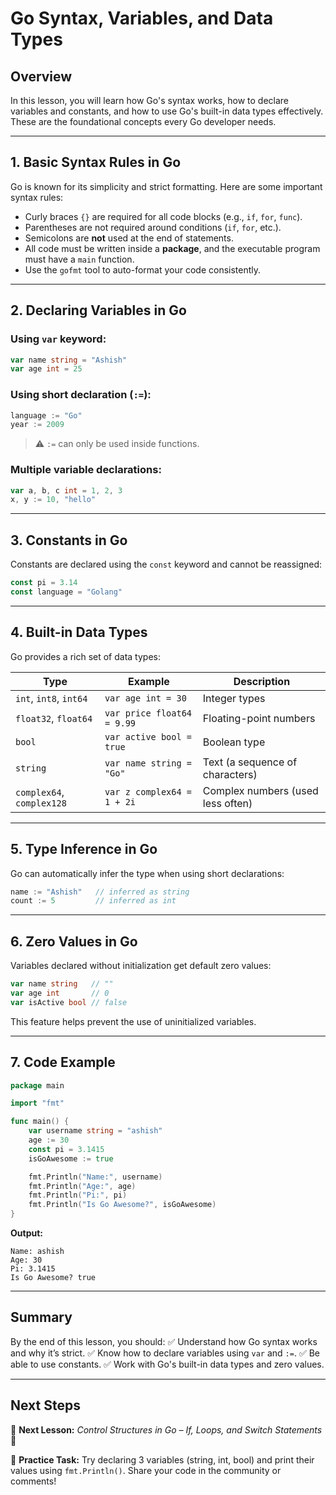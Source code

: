 # **Go Syntax, Variables, and Data Types**

## **Overview**
In this lesson, you will learn how Go's syntax works, how to declare variables and constants, and how to use Go's built-in data types effectively. These are the foundational concepts every Go developer needs.

---

## **1. Basic Syntax Rules in Go**
Go is known for its simplicity and strict formatting. Here are some important syntax rules:

- Curly braces `{}` are required for all code blocks (e.g., `if`, `for`, `func`).
- Parentheses are not required around conditions (`if`, `for`, etc.).
- Semicolons are **not** used at the end of statements.
- All code must be written inside a **package**, and the executable program must have a `main` function.
- Use the `gofmt` tool to auto-format your code consistently.

---

## **2. Declaring Variables in Go**

### **Using `var` keyword:**
```go
var name string = "Ashish"
var age int = 25
```

### **Using short declaration (`:=`):**
```go
language := "Go"
year := 2009
```
> ⚠️ `:=` can only be used inside functions.

### **Multiple variable declarations:**
```go
var a, b, c int = 1, 2, 3
x, y := 10, "hello"
```

---

## **3. Constants in Go**
Constants are declared using the `const` keyword and cannot be reassigned:
```go
const pi = 3.14
const language = "Golang"
```

---

## **4. Built-in Data Types**
Go provides a rich set of data types:

| Type           | Example                         | Description                          |
|----------------|----------------------------------|--------------------------------------|
| `int`, `int8`, `int64`  | `var age int = 30`         | Integer types                        |
| `float32`, `float64`    | `var price float64 = 9.99` | Floating-point numbers              |
| `bool`         | `var active bool = true`         | Boolean type                         |
| `string`       | `var name string = "Go"`         | Text (a sequence of characters)     |
| `complex64`, `complex128` | `var z complex64 = 1 + 2i` | Complex numbers (used less often)   |

---

## **5. Type Inference in Go**
Go can automatically infer the type when using short declarations:
```go
name := "Ashish"   // inferred as string
count := 5         // inferred as int
```

---

## **6. Zero Values in Go**
Variables declared without initialization get default zero values:
```go
var name string   // ""
var age int       // 0
var isActive bool // false
```
This feature helps prevent the use of uninitialized variables.

---

## **7. Code Example**
```go
package main

import "fmt"

func main() {
    var username string = "ashish"
    age := 30
    const pi = 3.1415
    isGoAwesome := true

    fmt.Println("Name:", username)
    fmt.Println("Age:", age)
    fmt.Println("Pi:", pi)
    fmt.Println("Is Go Awesome?", isGoAwesome)
}
```
**Output:**
```
Name: ashish
Age: 30
Pi: 3.1415
Is Go Awesome? true
```

---

## **Summary**
By the end of this lesson, you should:
✅ Understand how Go syntax works and why it’s strict.
✅ Know how to declare variables using `var` and `:=`.
✅ Be able to use constants.
✅ Work with Go's built-in data types and zero values.

---

## **Next Steps**
📌 **Next Lesson:** *Control Structures in Go – If, Loops, and Switch Statements* 🚀

💬 **Practice Task:**
Try declaring 3 variables (string, int, bool) and print their values using `fmt.Println()`. Share your code in the community or comments!

